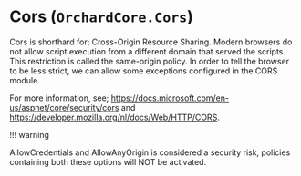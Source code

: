 # Cors (`OrchardCore.Cors`)

Cors is shorthard for; Cross-Origin Resource Sharing. Modern browsers do not allow script execution from a different domain that served the scripts.
This restriction is called the same-origin policy. In order to tell the browser to be less strict, we can allow some exceptions configured in the CORS module.

For more information, see; https://docs.microsoft.com/en-us/aspnet/core/security/cors and https://developer.mozilla.org/nl/docs/Web/HTTP/CORS.

!!! warning

AllowCredentials and AllowAnyOrigin is considered a security risk, policies containing both these options will NOT be activated.